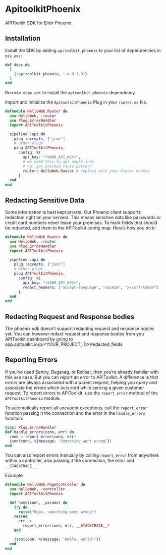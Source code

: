 # ApitoolkitPhoenix

APIToolkit SDK for Elixir Phoenix.

## Installation

Install the SDK by adding `apitoolkit_phoenix` to your list of dependencies in `mix.exs`:

```elixir
def deps do
  [
    {:apitoolkit_phoenix, "~> 0.1.0"}
  ]
end
```

Run `mix deps.get` to install the `apitoolkit_phoenix` dependency.

Import and initialize the `ApitoolkitPhoenix` Plug in your `router.ex` file.

```elixir
defmodule HelloWeb.Router do
  use HelloWeb, :router
  use Plug.ErrorHandler
  import APIToolkitPhoenix

  pipeline :api do
    plug :accepts, ["json"]
    # Other plugs
    plug APIToolkitPhoenix,
      config: %{
        api_key: "<YOUR_API_KEY>",
        # we need this to get route_info
        # eg: get matched route pattern
        router: HelloWeb.Router # replace with your Router module
      }
  end
end
```

## Redacting Sensitive Data

Some information is best kept private. Our Phoenix client supports redaction right on your servers. This means sensitive data like passwords or credit card numbers never leave your premises. To mark fields that should be redacted, add them to the APIToolkit config map. Here’s how you do it:

```elixir
defmodule HelloWeb.Router do
  use HelloWeb, :router
  use Plug.ErrorHandler
  import APIToolkitPhoenix

  pipeline :api do
    plug :accepts, ["json"]
    # Other plugs
    plug APIToolkitPhoenix,
      config: %{
        api_key: "<YOUR_API_KEY>",
        redact_headers: ["accept-language", "cookie", "x-csrf-token"]
      }
  end
end
```

## Redacting Request and Response bodies

The phoenix sdk doesn't support redacting request and response bodies yet. You can however redact request and response bodies from you APIToolkit dashboard
by going to app.apitoolkit.io/p/<YOUR_PROJECT_ID>/redacted_fields

## Reporting Errors

If you’ve used Sentry, Bugsnag, or Rollbar, then you’re already familiar with this use case. But you can report an error to APIToolkit. A difference is that errors are always associated with a parent request, helping you query and associate the errors which occurred while serving a given customer request. To report errors to APIToolkit, use the `report_error` method of the `APIToolkitPhoenix` module.

To automatically report all uncaught exceptions, call the `report_error` function passing it the connection and the error in the `handle_errors` function.

```elixir
@impl Plug.ErrorHandler
def handle_errors(conn, err) do
  conn = report_error(conn, err)
  json(conn, %{message: "Something went wrong"})
end
```

You can also report errors manually by calling `report_error` from anywhere within a controller, also passing it the connection, the error and `__STACKTRACE__`.

Example:

```elixir
defmodule HelloWeb.PageController do
  use HelloWeb, :controller
  import APIToolkitPhoenix

  def home(conn, _params) do
    try do
      raise("Oops, something went wrong")
    rescue
      err ->
        report_error(conn, err, __STACKTRACE__)
    end

    json(conn, %{message: "Hello, world!"})
  end
end
```

